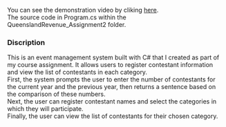 You can see the demonstration video by cliking [here](https://youtu.be/CzrhOvTZZAA).
<br>The source code in Program.cs within the QueenslandRevenue_Assignment2 folder.

### Discription
This is an event management system built with C# that I created as part of my course assignment. It allows users to register contestant information and view the list of contestants in each category.
<br>First, the system prompts the user to enter the number of contestants for the current year and the previous year, then returns a sentence based on the comparison of these numbers.
<br>Next, the user can register contestant names and select the categories in which they will participate.
<br>Finally, the user can view the list of contestants for their chosen category.
